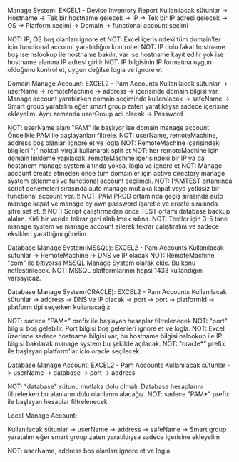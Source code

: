 Manage System:
EXCEL1 - Device Inventory Report
Kullanılacak sütunlar
-> Hostname -> Tek bir hostname gelecek
-> IP -> Tek bir IP adresi gelecek
-> OS -> Platform seçimi
-> Domain -> functional account seçimi
 
NOT: IP, OS boş olanları ignore et
NOT: Excel içerisindeki tüm domain'ler için functional account yaratıldığını kontrol et
NOT: IP dolu fakat hostname boş ise nslookup ile hostname bakılır, var ise hostname kayıt edilir yok ise hostname alanına IP adresi girilir
NOT: IP bilgisinin IP formatına uygun olduğunu kontrol et, uygun değilse logla ve ignore et
 
 
Domain Manage Account:
EXCEL2 - Pam Accounts
Kullanılacak sütunlar
-> userName
-> remoteMachine
-> address -> içerisinde domain bilgisi var. Manage account yaratılırken domain seçiminde kullanılacak
-> safeName -> Smart group yaratalım eğer smart group zaten yaratıldıysa sadece içerisine ekleyelim. Aynı zamanda userGroup adı olacak
-> Password
 
NOT: userName alanı "PAM" ile başlıyor ise domain manage account. Öncelikle PAM ile başlayanları filtrele. 
NOT: userName, remoteMachine, address boş olanları ignore et ve logla
NOT: RemoteMachine içerisindeki bilgileri ";" noktalı virgül kullanarak split et
NOT: her remoteMachine için domain linkleme yapılacak. remoteMachine içerisindeki bir IP ya da hostanem manage system altında yoksa, logla ve ignore et
NOT: Manage account create etmeden önce tüm domainler için active directory manage system eklenmeli ve functional account seçilmeli.
NOT: PAMTEST ortamında script denemeleri sırasında auto manage mutlaka kapat veya yetkisiz bir functional account ver..!!
NOT: PAM PROD ortamında geçiş sırasında auto manage kapat ve manage by own password işaretle ve create sırasında şifre set et..!!
NOT: Script çalıştırmadan önce TEST ortamı database backup alalım. Kirli bir veride tekrar geri alabilmek adına. 
NOT: Testler için 3-5 tane manage system ve manage account silerek tekrar çalıştıralım ve sadece eksikleri yarattığını görelim.
 
 
Database Manage System(MSSQL):
EXCEL2 - Pam Accounts
Kullanılacak sütunlar
-> RemoteMachine  -> DNS ve IP olacak
NOT: RemoteMachine "com" ile bitiyorsa MSSQL Manage System olarak ekle. Bu konu netleştirilecek.
NOT: MSSQL platformlarının hepsi 1433 kullandığını varsayıcaz.
 
Database Manage System(ORACLE):
EXCEL2 - Pam Accounts
Kullanılacak sütunlar
-> address -> DNS ve IP olacak
-> port -> port
-> platformId -> platform tipi seçerken kullanacağız
 
NOT: sadece "PAM*" prefix ile başlayan hesaplar filtrelenecek
NOT: "port" bilgisi boş gelebilir. Port bilgisi boş gelenleri ignore et ve logla.
NOT: Excel üzerinde sadece hostname bilgisi var, bu hostname bilgisi nslookup ile IP bilgisi bakılarak manage system bu şekilde açılacak. 
NOT: "oracle*" prefix ile başlayan platform'lar için oracle seçilecek.
 
 
Database Manage Account:
EXCEL2 - Pam Accounts
Kullanılacak sütunlar
-> userName
-> database
-> port
-> address
 
NOT: "database" sütunu mutlaka dolu olmalı. Database hesaplarını filtrelerken bu alanların dolu olanlarını alacağız.
NOT: sadece "PAM*" prefix ile başlayan hesaplar filtrelenecek
 
 
 
Local  Manage Account:
 
Kullanılacak sütunlar
-> userName
-> address
-> safeName -> Smart group yaratalım eğer smart group zaten yaratıldıysa sadece içerisine ekleyelim
 
NOT: userName, address boş olanları ignore et ve logla